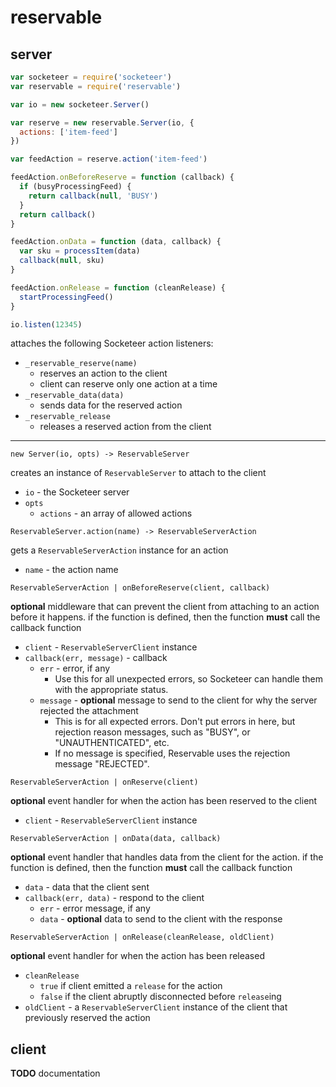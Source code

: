 reservable
===

server
---

```javascript
var socketeer = require('socketeer')
var reservable = require('reservable')

var io = new socketeer.Server()

var reserve = new reservable.Server(io, {
  actions: ['item-feed']
})

var feedAction = reserve.action('item-feed')

feedAction.onBeforeReserve = function (callback) {
  if (busyProcessingFeed) {
    return callback(null, 'BUSY')
  }
  return callback()
}

feedAction.onData = function (data, callback) {
  var sku = processItem(data)
  callback(null, sku)
}

feedAction.onRelease = function (cleanRelease) {
  startProcessingFeed()
}

io.listen(12345)
```

attaches the following Socketeer action listeners:

- `_reservable_reserve(name)`
    + reserves an action to the client
    + client can reserve only one action at a time
- `_reservable_data(data)`
    + sends data for the reserved action
- `_reservable_release`
    + releases a reserved action from the client

---

`new Server(io, opts) -> ReservableServer`

creates an instance of `ReservableServer` to attach to the client

- `io` - the Socketeer server
- `opts`
    + `actions` - an array of allowed actions


`ReservableServer.action(name) -> ReservableServerAction`

gets a `ReservableServerAction` instance for an action

- `name` - the action name


`ReservableServerAction | onBeforeReserve(client, callback)`

**optional** middleware that can prevent the client from attaching to an action before it happens. if the function is defined, then the function **must** call the callback function

- `client` - `ReservableServerClient` instance
- `callback(err, message)` - callback
    + `err` - error, if any
        * Use this for all unexpected errors, so Socketeer can handle them with the appropriate status.
    + `message` - **optional** message to send to the client for why the server rejected the attachment
        * This is for all expected errors. Don't put errors in here, but rejection reason messages, such as "BUSY", or "UNAUTHENTICATED", etc.
        * If no message is specified, Reservable uses the rejection message "REJECTED".

`ReservableServerAction | onReserve(client)`

**optional** event handler for when the action has been reserved to the client

- `client` - `ReservableServerClient` instance

`ReservableServerAction | onData(data, callback)`

**optional** event handler that handles data from the client for the action. if the function is defined, then the function **must** call the callback function

- `data` - data that the client sent
- `callback(err, data)` - respond to the client
    + `err` - error message, if any
    + `data` - **optional** data to send to the client with the response


`ReservableServerAction | onRelease(cleanRelease, oldClient)`

**optional** event handler for when the action has been released

- `cleanRelease`
    + `true` if client emitted a `release` for the action
    + `false` if the client abruptly disconnected before `release`ing
- `oldClient` - a `ReservableServerClient` instance of the client that previously reserved the action

client
---

**TODO** documentation